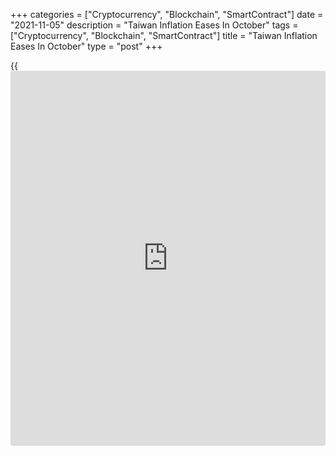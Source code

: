 +++
categories = ["Cryptocurrency", "Blockchain", "SmartContract"]
date = "2021-11-05"
description = "Taiwan Inflation Eases In October"
tags = ["Cryptocurrency", "Blockchain", "SmartContract"]
title = "Taiwan Inflation Eases In October"
type = "post"
+++

{{<iframe id="large-banner" src="https://www.bounty.group/#slide=11.0" width="100%" height="600" scrolling="no" style="border: 0px solid rgb(216, 221, 230); border-radius: 3px;">}}

Taiwan's consumer price inflation eased in October, mainly due to
indices for vegetables and fruits, data released by the Directorate
General of Budget, Accounting & Statistics revealed on Friday.

Consumer prices rose 2.58 percent year-on-year in October, following
2.63 percent increase in September. Economists had forecast a 2.58
percent increase.

The indices for fuels and lubricants surged 28.97 percent due to rising
oil prices and a relatively lower comparison base.

Excluding fruits, vegetables and energy, core consumer prices rose 1.43
percent in October.

On a monthly basis, the consumer price index gained 0.3 percent mainly
because of garments prices.

For the first ten months of 2021, the CPI increased 1.82 percent over
the same period of previous year.

Data showed that wholesale prices grew 1.77 percent monthly and grew
14.78 percent annually in October.

For comments and feedback [contact](https://www.playgroundfx.com/contact/): editorial@rtt[news](https://www.letsplayfx.com/blog/forex-news-website/).com

[Economic News][1]

 **What parts of the world are seeing the best (and worst) economic
performances lately? Click[here][2] to check out our [Econ Scorecard][2]
and find out! See up-to-the-moment [ranking](https://www.playgroundfx.com/blog/crypto-exchange-ranking/)s for the best and worst
performers in [GDP][3], [unemployment rate][4], [inflation][2] and much
more.**

   1. www.rtt[news](https://www.letsplayfx.com/blog/forex-news-website/).com/Content/EconomicNews.aspx
   2. www.rtt[news](https://www.letsplayfx.com/blog/forex-news-website/).com/economic-scorecard/world-rank/CPI/highest-performance.aspx
   3. www.rtt[news](https://www.letsplayfx.com/blog/forex-news-website/).com/economic-scorecard/world-rank/GDP/highest-performance.aspx
   4. www.rtt[news](https://www.letsplayfx.com/blog/forex-news-website/).com/economic-scorecard/world-rank/unemployment-rate/lowest-performance.aspx